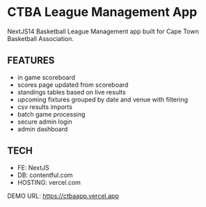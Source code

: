# CTBA League Management App


NextJS14 Basketball League Management app built for Cape Town Basketball Association.

## FEATURES

- in game scoreboard
- scores page updated from scoreboard
- standings tables based on live results
- upcoming fixtures grouped by date and venue with filtering
- csv results imports
- batch game processing
- secure admin login
- admin dashboard

## TECH

- FE: NextJS
- DB: contentful.com
- HOSTING: vercel.com

DEMO URL: 
https://ctbaapp.vercel.app
